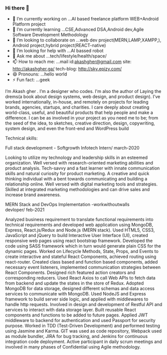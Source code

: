 ### Hi there 👋

<!--
**Akash-Gher/Akash-Gher** is a ✨ _special_ ✨ repository because its `README.md` (this file) appears on your GitHub profile.


-->

- 🔭 I’m currently working on ...AI based freelance platform WEB+Android Platform project
- 🌱 I’m currently learning ...CSE,Advanced DSA,Android dev,Agile Software Development Methodology
- 👯 I’m looking to collaborate on ...web dev project(MERN,LAMP,XAMPP,), Android project,hybrid project(REACT-native)
- 🤔 I’m looking for help with ...AI bassed robot
- 💬 Ask me about ...tech/lifestyle/health/space/
- 📫 How to reach me: ...mail id:akashgher@gmail.com
                          site:   http://akashgher.ga/
                     tech-blog:   http://sky.epizy.com/
- 😄 Pronouns: ...hello world
- ⚡ Fun fact: ...geek


 I’m Akash gher . I’m a designer who codes. I'm also the author of Laying the drems(a book about design systems, web design, and product design).
 I’ve worked internationally, in-house, and remotely on projects for leading brands, agencies, startups, and charities. I care deeply about creating 
 world-class, useful, and beautiful products that help people and make a difference. I can be as involved in your project as you need me to be; from the 
 seed of the idea, to sketches, creative direction, design, copywriting, system design, and even the front-end and WordPress build


 Technical skills:


Full stack development - Softgrowth Infotech
Intern/ march-2020

Looking to utilize my technology and leadership skills in an esteemed organization. Well versed with research-oriented marketing abilities and product analysis.
Tech-savvy and a fast learner with innate communication skills and natural curiosity for product marketing. A creative and quick thinking individual with a bent towards
communicating and building a relationship online. Well versed with digital marketing tools and strategies. Skilled at integrated marketing methodologies and can drive sales
and increase brand awareness.


MERN Stack and DevOps Implementation -workwithoutwalls    
devloper/ feb-2021

Analyzed business requirement to translate functional requirements into technical requirements and developed web application using MongoDB, Express,
React.js/Redux and Node.js (MERN stack). Used HTML5, CSS3, JavaScript and jQuery to build Interactive User Interface (UI), created responsive web pages using
react bootstrap framework. Developed the code using SASS framework which in turn would generate plain CSS for the dynamic pages. Worked on Lifecycle Methods, State, 
Props, and Events to create interactive and stateful React Components, achieved routing using react-router. Created class based and function based components, added necessary
event listeners, implemented communication strategies between React Components. Designed rich featured action creators and corresponding reducers. Used React Axios to call Web APIs
to fetch data from backend and update the states in the store of Redux. Adopted MongoDB for data storage, designed different schemas and data access services to communicate with
MongoDB. Used NodeJS and Express framework to build server side logic, and applied with middlewares to handle http requests. Involved in design and development of Restful API
and services to interact with data storage layer. Built reusable React components and functions to be added to future pages. Applied JWT middleware to backend for
authentication and used Passport for security purpose. Worked in TDD (Test-Driven Development) and performed testing using Jasmine and Karma. GIT was used as 
code repository, Webpack used as module bundler, JIRA for bug tracking, and Jenkins for continuous integration code deployment. Active participant in daily 
scrum meetings and involved in many phases of Confidential using Agile methodology.


